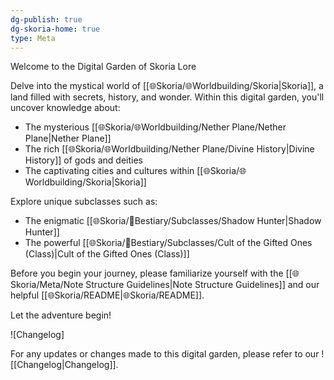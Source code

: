 ```yaml
---
dg-publish: true
dg-skoria-home: true
type: Meta
---
```



Welcome to the Digital Garden of Skoria Lore

Delve into the mystical world of [[🌐Skoria/🌐Worldbuilding/Skoria\|Skoria]], a land filled with secrets, history, and wonder. Within this digital garden, you'll uncover knowledge about:

- The mysterious [[🌐Skoria/🌐Worldbuilding/Nether Plane/Nether Plane\|Nether Plane]]
- The rich [[🌐Skoria/🌐Worldbuilding/Nether Plane/Divine History\|Divine History]] of gods and deities
- The captivating cities and cultures within [[🌐Skoria/🌐Worldbuilding/Skoria\|Skoria]]

Explore unique subclasses such as:
- The enigmatic [[🌐Skoria/🐻Bestiary/Subclasses/Shadow Hunter\|Shadow Hunter]]
- The powerful [[🌐Skoria/🐻Bestiary/Subclasses/Cult of the Gifted Ones (Class)\|Cult of the Gifted Ones (Class)]]

Before you begin your journey, please familiarize yourself with the [[🌐Skoria/Meta/Note Structure Guidelines\|Note Structure Guidelines]] and our helpful [[🌐Skoria/README\|🌐Skoria/README]].

Let the adventure begin!

![Changelog]

For any updates or changes made to this digital garden, please refer to our ![[Changelog\|Changelog]].